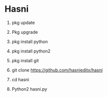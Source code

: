 # Hasni  

1.  pkg update

2.  Pkg upgrade

3. pkg install python

4. pkg install python2

5. pkg install git

6. git clone https://github.com/hasnieditx/hasni


7. cd hasni
 
8. Python2 hasni.py
